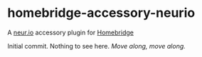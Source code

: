 # homebridge-accessory-neurio
A [neur.io](http://neur.io) accessory plugin for [Homebridge](https://github.com/nfarina/homebridge)

Initial commit. Nothing to see here. _Move along, move along._

